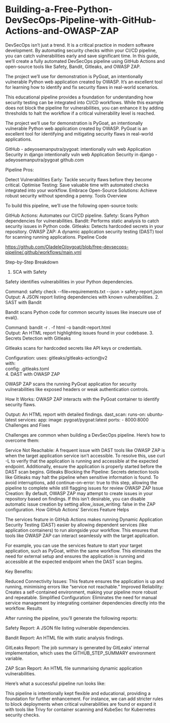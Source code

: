 # Building-a-Free-Python-DevSecOps-Pipeline-with-GitHub-Actions-and-OWASP-ZAP

DevSecOps isn’t just a trend. It is a critical practice in modern software development. By automating security checks within your CI/CD pipeline, you can catch vulnerabilities early and save significant time. In this guide, we’ll create a fully automated DevSecOps pipeline using GitHub Actions and open-source tools like Safety, Bandit, Gitleaks, and OWASP ZAP.

The project we’ll use for demonstration is PyGoat, an intentionally vulnerable Python web application created by OWASP. It’s an excellent tool for learning how to identify and fix security flaws in real-world scenarios.

This educational pipeline provides a foundation for understanding how security testing can be integrated into CI/CD workflows. While this example does not block the pipeline for vulnerabilities, you can enhance it by adding thresholds to halt the workflow if a critical vulnerability level is reached.

The project we’ll use for demonstration is PyGoat, an intentionally vulnerable Python web application created by OWASP. PyGoat is an excellent tool for identifying and mitigating security flaws in real-world applications.

GitHub - adeyosemanputra/pygoat: intentionally vuln web Application Security in django
intentionally vuln web Application Security in django - adeyosemanputra/pygoat
github.com


Pipeline Pros:

Detect Vulnerabilities Early: Tackle security flaws before they become critical.
Optimise Testing: Save valuable time with automated checks integrated into your workflow.
Embrace Open-Source Solutions: Achieve robust security without spending a penny.
Tools Overview

To build this pipeline, we’ll use the following open-source tools:

GitHub Actions: Automates our CI/CD pipeline.
Safety: Scans Python dependencies for vulnerabilities.
Bandit: Performs static analysis to catch security issues in Python code.
Gitleaks: Detects hardcoded secrets in your repository.
OWASP ZAP: A dynamic application security testing (DAST) tool for scanning running applications.
Pipeline Code

https://github.com/OladeleO/pygoat/blob/free-devsecops-pipeline/.github/workflows/main.yml

Step-by-Step Breakdown

1. SCA with Safety

Safety identifies vulnerabilities in your Python dependencies.

Command:
safety check --file=requirements.txt --json > safety-report.json  
Output: A JSON report listing dependencies with known vulnerabilities.
2. SAST with Bandit

Bandit scans Python code for common security issues like insecure use of eval().

Command:
bandit -r . -f html -o bandit-report.html  
Output: An HTML report highlighting issues found in your codebase.
3. Secrets Detection with Gitleaks

Gitleaks scans for hardcoded secrets like API keys or credentials.

Configuration:
uses: gitleaks/gitleaks-action@v2  
with:  
  config: .gitleaks.toml  
4. DAST with OWASP ZAP

OWASP ZAP scans the running PyGoat application for security vulnerabilities like exposed headers or weak authentication controls.

How It Works:
OWASP ZAP interacts with the PyGoat container to identify security flaws.

Output: An HTML report with detailed findings.
  dast_scan:
    runs-on: ubuntu-latest
    services:
      app:
        image: pygoat/pygoat:latest
        ports:
          - 8000:8000
Challenges and Fixes

Challenges are common when building a DevSecOps pipeline. Here’s how to overcome them:

Service Not Reachable: A frequent issue with DAST tools like OWASP ZAP is when the target application service isn’t accessible. To resolve this, use curl -L to verify that the application is running and accessible at the expected endpoint. Additionally, ensure the application is properly started before the DAST scan begins.
Gitleaks Blocking the Pipeline: Secrets detection tools like Gitleaks may halt the pipeline when sensitive information is found. To avoid interruptions, add continue-on-error: true to this step, allowing the pipeline to complete while still flagging issues for review
OWASP ZAP Issue Creation: By default, OWASP ZAP may attempt to create issues in your repository based on findings. If this isn’t desirable, you can disable automatic issue creation by setting allow_issue_writing: false in the ZAP configuration.
How GitHub Actions’ Services Feature Helps

The services feature in GitHub Actions makes running Dynamic Application Security Testing (DAST) easier by allowing dependent services (like application containers) to run alongside your workflow. This ensures that tools like OWASP ZAP can interact seamlessly with the target application.

For example, you can use the services feature to start your target application, such as PyGoat, within the same workflow. This eliminates the need for external setup and ensures the application is running and accessible at the expected endpoint when the DAST scan begins.

Key Benefits:

Reduced Connectivity Issues: This feature ensures the application is up and running, minimising errors like “service not reachable.”
Improved Reliability: Creates a self-contained environment, making your pipeline more robust and repeatable.
Simplified Configuration: Eliminates the need for manual service management by integrating container dependencies directly into the workflow.
Results

After running the pipeline, you’ll generate the following reports:

Safety Report: A JSON file listing vulnerable dependencies.

Bandit Report: An HTML file with static analysis findings.

GitLeaks Report: The job summary is generated by GitLeaks’ internal implementation, which uses the GITHUB_STEP_SUMMARY environment variable.

ZAP Scan Report: An HTML file summarising dynamic application vulnerabilities.

Here’s what a successful pipeline run looks like:


This pipeline is intentionally kept flexible and educational, providing a foundation for further enhancement. For instance, we can add stricter rules to block deployments when critical vulnerabilities are found or expand it with tools like Trivy for container scanning and KubeSec for Kubernetes security checks.
